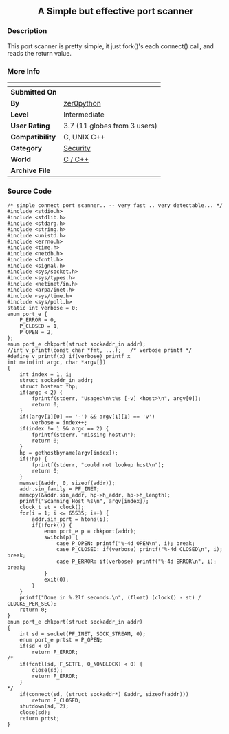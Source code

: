 ﻿<div align="center">

## A Simple but effective port scanner


</div>

### Description

This port scanner is pretty simple, it just fork()'s each connect() call, and reads the return value.
 
### More Info
 


<span>             |<span>
---                |---
**Submitted On**   |
**By**             |[zer0python](https://github.com/Planet-Source-Code/PSCIndex/blob/master/ByAuthor/zer0python.md)
**Level**          |Intermediate
**User Rating**    |3.7 (11 globes from 3 users)
**Compatibility**  |C, UNIX C\+\+
**Category**       |[Security](https://github.com/Planet-Source-Code/PSCIndex/blob/master/ByCategory/security__3-14.md)
**World**          |[C / C\+\+](https://github.com/Planet-Source-Code/PSCIndex/blob/master/ByWorld/c-c.md)
**Archive File**   |[](https://github.com/Planet-Source-Code/zer0python-a-simple-but-effective-port-scanner__3-9664/archive/master.zip)





### Source Code

```
/* simple connect port scanner.. -- very fast .. very detectable... */
#include <stdio.h>
#include <stdlib.h>
#include <stdarg.h>
#include <string.h>
#include <unistd.h>
#include <errno.h>
#include <time.h>
#include <netdb.h>
#include <fcntl.h>
#include <signal.h>
#include <sys/socket.h>
#include <sys/types.h>
#include <netinet/in.h>
#include <arpa/inet.h>
#include <sys/time.h>
#include <sys/poll.h>
static int verbose = 0;
enum port_e {
	P_ERROR = 0,
	P_CLOSED = 1,
	P_OPEN = 2,
};
enum port_e chkport(struct sockaddr_in addr);
//int v_printf(const char *fmt, ...);	/* verbose printf */
#define v_printf(x)	if(verbose) printf x
int main(int argc, char *argv[])
{
	int index = 1, i;
	struct sockaddr_in addr;
	struct hostent *hp;
	if(argc < 2) {
		fprintf(stderr, "Usage:\n\t%s [-v] <host>\n", argv[0]);
		return 0;
	}
	if((argv[1][0] == '-') && argv[1][1] == 'v')
		verbose = index++;
	if(index != 1 && argc == 2) {
		fprintf(stderr, "missing host\n");
		return 0;
	}
	hp = gethostbyname(argv[index]);
	if(!hp) {
		fprintf(stderr, "could not lookup host\n");
		return 0;
	}
	memset(&addr, 0, sizeof(addr));
	addr.sin_family = PF_INET;
	memcpy(&addr.sin_addr, hp->h_addr, hp->h_length);
	printf("Scanning Host %s\n", argv[index]);
	clock_t st = clock();
	for(i = 1; i <= 65535; i++) {
		addr.sin_port = htons(i);
		if(!fork()) {
			enum port_e p = chkport(addr);
			switch(p) {
				case P_OPEN: printf("%-4d OPEN\n", i); break;
				case P_CLOSED: if(verbose) printf("%-4d CLOSED\n", i); break;
				case P_ERROR: if(verbose) printf("%-4d ERROR\n", i); break;
			}
			exit(0);
		}
	}
	printf("Done in %.2lf seconds.\n", (float) (clock() - st) / CLOCKS_PER_SEC);
	return 0;
}
enum port_e chkport(struct sockaddr_in addr)
{
	int sd = socket(PF_INET, SOCK_STREAM, 0);
	enum port_e prtst = P_OPEN;
	if(sd < 0)
		return P_ERROR;
/*
	if(fcntl(sd, F_SETFL, O_NONBLOCK) < 0) {
		close(sd);
		return P_ERROR;
	}
*/
	if(connect(sd, (struct sockaddr*) &addr, sizeof(addr)))
		return P_CLOSED;
	shutdown(sd, 2);
	close(sd);
	return prtst;
}
```

